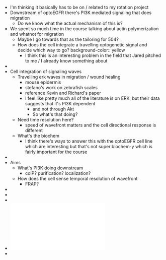 - I'm thinking it basically has to be on / related to my rotation project
- Downstream of optoEGFR there's PI3K mediated signaling that does migration
	- Do we know what the actual mechanism of this is?
- We spent so much time in the course talking about actin polymerization and whatnot for migration
	- Maybe I go towards that as the tailoring for 504?
	- How does the cell integrate a travelling optogenetic signal and decide which way to go?
	  background-color:: yellow
		- I think this is an interesting problem in the field that Jared pitched to me / I already know something about
-
- Cell integration of signaling waves
	- Travelling erk waves in migration / wound healing
		- mouse epidermis
		- stefano's work on zebrafish scales
		- reference Kevin and Richard's paper
		- I feel like pretty much all of the literature is on ERK, but their data suggests that it's PI3K dependent
			- and not through Akt
			- So what's that doing?
	- Need time resolution here?
		- speed of wavefront matters and the cell directional response is different
	- What's the biochem
		- I think there's ways to answer this with the optoEGFR cell line which are interesting but that's not super biochem-y which is fairly important for the course
-
- Aims
	- What's PI3K doing downstream
		- coIP? purification? localization?
	- How does the cell sense temporal resolution of wavefront
		- FRAP?
-
-
-
- ![Example of minigrant.pdf](../assets/Example_of_minigrant_1758826448226_0.pdf)
-